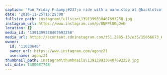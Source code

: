 ```yaml
---
caption: 'Fun Friday Fr&amp;#237;o ride with a warm stop at @backlotcoffee #lovestarraceclub  #bluebikeclub'
date: '2016-11-25T15:29:08'
fullsize_path: instagram\fullsize\1391399338407693258.jpg
instagram_url: https://www.instagram.com/p/BNPPlOKgQvK
location: {}
media_id: '1391399338407693258'
media_url: https://scontent.cdninstagram.com/t51.2885-15/e35/15056673_662589780587487_3497495541053390848_n.jpg?ig_cache_key=MTM5MTM5OTMzODQwNzY5MzI1OA%3D%3D.2
owner:
  id: '11020646'
  owner_url: https://www.instagram.com/agonz21
  username: agonz21
thumbnail_path: instagram\thumbnails\1391399338407693258.jpg
utc_date: 1480087748
---
```

